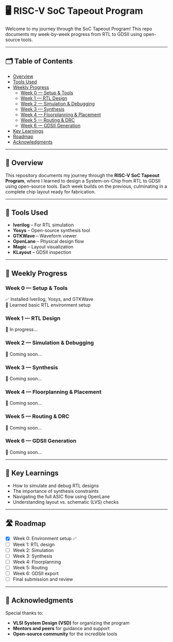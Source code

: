 # 🖥️ RISC-V SoC Tapeout Program

Welcome to my journey through the SoC Tapeout Program! This repo documents my week-by-week progress from RTL to GDSII using open-source tools.

---

## 🗂️ Table of Contents
- [Overview](#overview)
- [Tools Used](#tools-used)
- [Weekly Progress](#weekly-progress)
  - [Week 0 — Setup & Tools](#week-0--setup--tools)
  - [Week 1 — RTL Design](#week-1--rtl-design)
  - [Week 2 — Simulation & Debugging](#week-2--simulation--debugging)
  - [Week 3 — Synthesis](#week-3--synthesis)
  - [Week 4 — Floorplanning & Placement](#week-4--floorplanning--placement)
  - [Week 5 — Routing & DRC](#week-5--routing--drc)
  - [Week 6 — GDSII Generation](#week-6--gdsii-generation)
- [Key Learnings](#key-learnings)
- [Roadmap](#roadmap)
- [Acknowledgments](#acknowledgments)

---

## 🧠 Overview
This repository documents my journey through the **RISC-V SoC Tapeout Program**, where I learned to design a System-on-Chip from RTL to GDSII using open-source tools. Each week builds on the previous, culminating in a complete chip layout ready for fabrication.

---

## 🔧 Tools Used
- **Iverilog** – For RTL simulation
- **Yosys** – Open-source synthesis tool
- **GTKWave** – Waveform viewer
- **OpenLane** – Physical design flow
- **Magic** – Layout visualization
- **KLayout** – GDSII inspection

---

## 📅 Weekly Progress

### Week 0 — Setup & Tools
✅ Installed Iverilog, Yosys, and GTKWave  
🌟 Learned basic RTL environment setup

### Week 1 — RTL Design
🚧 In progress...

### Week 2 — Simulation & Debugging
🚧 Coming soon...

### Week 3 — Synthesis
🚧 Coming soon...

### Week 4 — Floorplanning & Placement
🚧 Coming soon...

### Week 5 — Routing & DRC
🚧 Coming soon...

### Week 6 — GDSII Generation
🚧 Coming soon...

---

## 🌟 Key Learnings
- How to simulate and debug RTL designs
- The importance of synthesis constraints
- Navigating the full ASIC flow using OpenLane
- Understanding layout vs. schematic (LVS) checks

---

## 🛣️ Roadmap
- [x] Week 0: Environment setup ✅  
- [ ] Week 1: RTL design  
- [ ] Week 2: Simulation  
- [ ] Week 3: Synthesis  
- [ ] Week 4: Floorplanning  
- [ ] Week 5: Routing  
- [ ] Week 6: GDSII export  
- [ ] Final submission and review

---

## 🙏 Acknowledgments
Special thanks to:
- **VLSI System Design (VSD)** for organizing the program
- **Mentors and peers** for guidance and support
- **Open-source community** for the incredible tools
